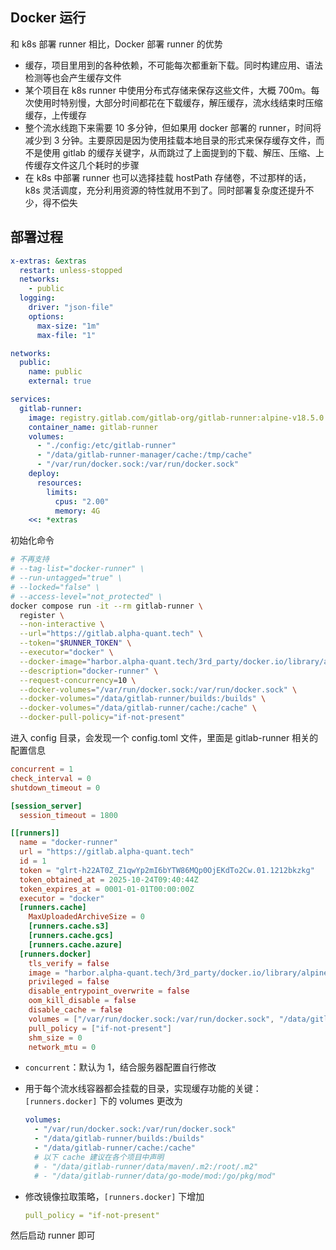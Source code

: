 ## Docker 运行

和 k8s 部署 runner 相比，Docker 部署 runner 的优势

- 缓存，项目里用到的各种依赖，不可能每次都重新下载。同时构建应用、语法检测等也会产生缓存文件
- 某个项目在 k8s runner 中使用分布式存储来保存这些文件，大概 700m。每次使用时特别慢，大部分时间都花在下载缓存，解压缓存，流水线结束时压缩缓存，上传缓存
- 整个流水线跑下来需要 10 多分钟，但如果用 docker 部署的 runner，时间将减少到 3  分钟。主要原因是因为使用挂载本地目录的形式来保存缓存文件，而不是使用 gitlab  的缓存关键字，从而跳过了上面提到的下载、解压、压缩、上传缓存文件这几个耗时的步骤
- 在 k8s 中部署 runner 也可以选择挂载 hostPath 存储卷，不过那样的话，k8s 灵活调度，充分利用资源的特性就用不到了。同时部署复杂度还提升不少，得不偿失

## 部署过程

```yaml
x-extras: &extras
  restart: unless-stopped
  networks:
    - public
  logging:
    driver: "json-file"
    options:
      max-size: "1m"
      max-file: "1"

networks:
  public:
    name: public
    external: true

services:
  gitlab-runner:
    image: registry.gitlab.com/gitlab-org/gitlab-runner:alpine-v18.5.0
    container_name: gitlab-runner
    volumes:
      - "./config:/etc/gitlab-runner"
      - "/data/gitlab-runner-manager/cache:/tmp/cache"
      - "/var/run/docker.sock:/var/run/docker.sock"
    deploy:
      resources:
        limits:
          cpus: "2.00"
          memory: 4G
    <<: *extras

```

初始化命令

```bash
# 不再支持
# --tag-list="docker-runner" \
# --run-untagged="true" \
# --locked="false" \
# --access-level="not_protected" \
docker compose run -it --rm gitlab-runner \
  register \
  --non-interactive \
  --url="https://gitlab.alpha-quant.tech" \
  --token="$RUNNER_TOKEN" \
  --executor="docker" \
  --docker-image="harbor.alpha-quant.tech/3rd_party/docker.io/library/alpine:3.19.8" \
  --description="docker-runner" \
  --request-concurrency=10 \
  --docker-volumes="/var/run/docker.sock:/var/run/docker.sock" \
  --docker-volumes="/data/gitlab-runner/builds:/builds" \
  --docker-volumes="/data/gitlab-runner/cache:/cache" \
  --docker-pull-policy="if-not-present"
```

进入 config 目录，会发现一个 config.toml 文件，里面是 gitlab-runner 相关的配置信息

```toml
concurrent = 1
check_interval = 0
shutdown_timeout = 0

[session_server]
  session_timeout = 1800

[[runners]]
  name = "docker-runner"
  url = "https://gitlab.alpha-quant.tech"
  id = 1
  token = "glrt-h22AT0Z_Z1qwYp2mI6bYTW86MQp0OjEKdTo2Cw.01.1212bkzkg"
  token_obtained_at = 2025-10-24T09:40:44Z
  token_expires_at = 0001-01-01T00:00:00Z
  executor = "docker"
  [runners.cache]
    MaxUploadedArchiveSize = 0
    [runners.cache.s3]
    [runners.cache.gcs]
    [runners.cache.azure]
  [runners.docker]
    tls_verify = false
    image = "harbor.alpha-quant.tech/3rd_party/docker.io/library/alpine:3.19.8"
    privileged = false
    disable_entrypoint_overwrite = false
    oom_kill_disable = false
    disable_cache = false
    volumes = ["/var/run/docker.sock:/var/run/docker.sock", "/data/gitlab-runner/builds:/builds", "/data/gitlab-runner/cache:/cache"]
    pull_policy = ["if-not-present"]
    shm_size = 0
    network_mtu = 0

```

- `concurrent`：默认为 1，结合服务器配置自行修改

- 用于每个流水线容器都会挂载的目录，实现缓存功能的关键：`[runners.docker]` 下的 volumes 更改为

  ```yaml
  volumes:
    - "/var/run/docker.sock:/var/run/docker.sock"
    - "/data/gitlab-runner/builds:/builds"
    - "/data/gitlab-runner/cache:/cache"
    # 以下 cache 建议在各个项目中声明
    # - "/data/gitlab-runner/data/maven/.m2:/root/.m2"
    # - "/data/gitlab-runner/data/go-mode/mod:/go/pkg/mod"
  
  ```

- 修改镜像拉取策略，`[runners.docker]` 下增加

  ```yaml
  pull_policy = "if-not-present"
  ```

然后启动 runner 即可
